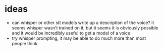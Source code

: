 # ideas

- can whisper or other stt models write up a description of the voice? it seems whisper wasn't trained on it, but it seems it is obviously possible and it would be incredibly useful to get a model of a voice
- try whisper prompting, it may be able to do much more than most people think.

